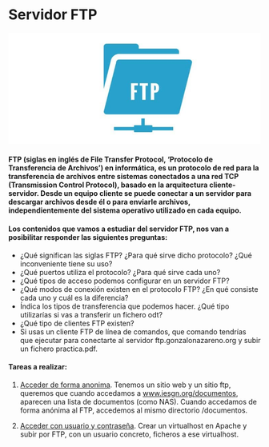 # Servidor FTP

![FTP](image/FTP.jpg)

#### FTP (siglas en inglés de File Transfer Protocol, ‘Protocolo de Transferencia de Archivos’) en informática, es un protocolo de red para la transferencia de archivos entre sistemas conectados a una red TCP (Transmission Control Protocol), basado en la arquitectura cliente-servidor. Desde un equipo cliente se puede conectar a un servidor para descargar archivos desde él o para enviarle archivos, independientemente del sistema operativo utilizado en cada equipo.

#### Los contenidos que vamos a estudiar del servidor FTP, nos van a posibilitar responder las siguientes preguntas:

* ¿Qué significan las siglas FTP? ¿Para qué sirve dicho protocolo? ¿Qué inconveniente tiene su uso?
* ¿Qué puertos utiliza el protocolo? ¿Para qué sirve cada uno?
* ¿Qué tipos de acceso podemos configurar en un servidor FTP?
* ¿Qué modos de conexión existen en el protocolo FTP? ¿En qué consiste cada uno y cuál es la diferencia?
* Índica los tipos de transferencia que podemos hacer. ¿Qué tipo utilizarías si vas a transferir un fichero odt?
* ¿Qué tipo de clientes FTP existen?
* Si usas un cliente FTP de línea de comandos, que comando tendrías que ejecutar para conectarte al servidor ftp.gonzalonazareno.org y subir un fichero practica.pdf.

#### Tareas a realizar:

1. [Acceder de forma anonima](https://github.com/MoralG/Trabajando_Servidor_FTP/blob/master/Servidor_FTP.md#1-tenemos-un-sitio-web-y-un-sitio-ftp-queremos-que-cuando-accedamos-a-wwwiesgnorgdocumentos-aparecen-una-lista-de-documentos-como-nas-cuando-accedamos-de-forma-an%C3%B3nima-al-ftp-accedemos-al-mismo-directorio-documentos). Tenemos un sitio web y un sitio ftp, queremos que cuando accedamos a www.iesgn.org/documentos, aparecen una lista de documentos (como NAS). Cuando accedamos de forma anónima al FTP, accedemos al mismo directorio /documentos.

2. [Acceder con usuario y contraseña](https://github.com/MoralG/Trabajando_Servidor_FTP/blob/master/Servidor_FTP.md#2-crear-un-virtualhost-en-apache-y-subir-por-ftp-con-un-usuario-concreto-ficheros-a-ese-virtualhost). Crear un virtualhost en Apache y subir por FTP, con un usuario concreto, ficheros a ese virtualhost.
